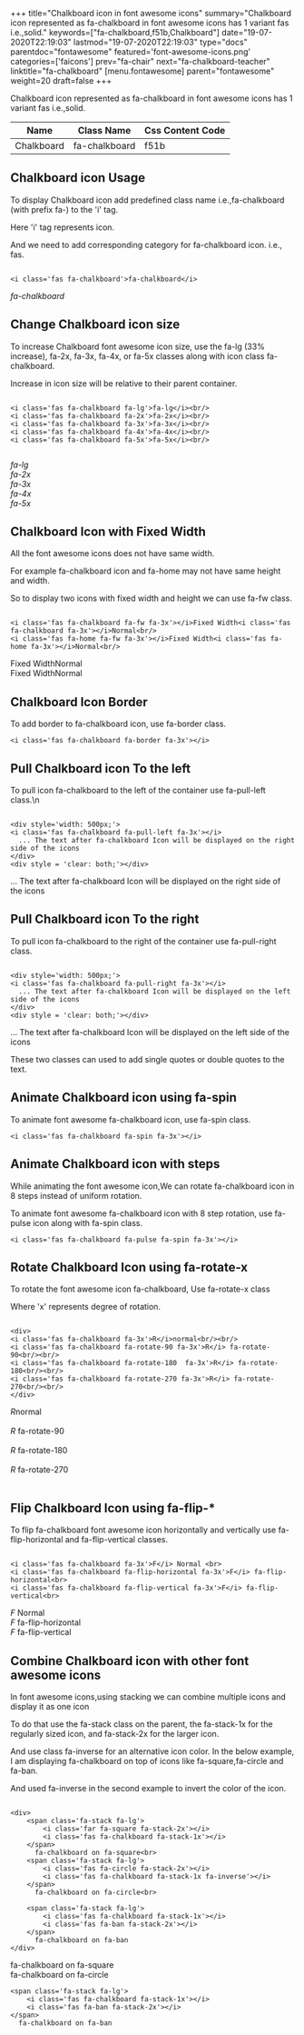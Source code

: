 +++
title="Chalkboard icon in font awesome icons"
summary="Chalkboard icon represented as fa-chalkboard in font awesome icons has 1 variant fas i.e.,solid."
keywords=["fa-chalkboard,f51b,Chalkboard"]
date="19-07-2020T22:19:03"
lastmod="19-07-2020T22:19:03"
type="docs"
parentdoc="fontawesome"
featured='font-awesome-icons.png'
categories=['faicons']
prev="fa-chair"
next="fa-chalkboard-teacher"
linktitle="fa-chalkboard"
[menu.fontawesome]
parent="fontawesome"
weight=20
draft=false
+++


Chalkboard icon represented as fa-chalkboard in font awesome icons has 1 variant fas i.e.,solid.

<div class='table-responsive'><table class='table'><thead><tr><th>Name</th><th>Class Name</th><th>Css Content Code</th></tr></thead><tbody><tr><td>Chalkboard</td><td>fa-chalkboard</td><td>f51b</td></tr></tbody></table></div>



## Chalkboard icon Usage

To display Chalkboard icon add predefined class name i.e.,fa-chalkboard (with prefix fa-) to the 'i' tag.

Here 'i' tag represents icon.

And we need to add corresponding category for fa-chalkboard icon. i.e., fas.


```

<i class='fas fa-chalkboard'>fa-chalkboard</i>
```

<i class='fas fa-chalkboard'>fa-chalkboard</i>




## Change Chalkboard icon size
To increase Chalkboard font awesome icon size, use the fa-lg (33% increase), fa-2x, fa-3x, fa-4x, or fa-5x classes along with icon class fa-chalkboard.

Increase in icon size will be relative to their parent container. 

```

<i class='fas fa-chalkboard fa-lg'>fa-lg</i><br/>
<i class='fas fa-chalkboard fa-2x'>fa-2x</i><br/>
<i class='fas fa-chalkboard fa-3x'>fa-3x</i><br/>
<i class='fas fa-chalkboard fa-4x'>fa-4x</i><br/>
<i class='fas fa-chalkboard fa-5x'>fa-5x</i><br/>
            
```

<i class='fas fa-chalkboard fa-lg'>fa-lg</i><br/>
<i class='fas fa-chalkboard fa-2x'>fa-2x</i><br/>
<i class='fas fa-chalkboard fa-3x'>fa-3x</i><br/>
<i class='fas fa-chalkboard fa-4x'>fa-4x</i><br/>
<i class='fas fa-chalkboard fa-5x'>fa-5x</i><br/>
            



## Chalkboard Icon with Fixed Width 

All the font awesome icons does not have same width.

For example fa-chalkboard icon and fa-home may not have same height and width.

So to display two icons with fixed width and height we can use fa-fw class.


```

<i class='fas fa-chalkboard fa-fw fa-3x'></i>Fixed Width<i class='fas fa-chalkboard fa-3x'></i>Normal<br/>
<i class='fas fa-home fa-fw fa-3x'></i>Fixed Width<i class='fas fa-home fa-3x'></i>Normal<br/>
```

<i class='fas fa-chalkboard fa-fw fa-3x'></i>Fixed Width<i class='fas fa-chalkboard fa-3x'></i>Normal<br/>
<i class='fas fa-home fa-fw fa-3x'></i>Fixed Width<i class='fas fa-home fa-3x'></i>Normal<br/>



## Chalkboard Icon Border 

To add border to fa-chalkboard icon, use fa-border class.


```
<i class='fas fa-chalkboard fa-border fa-3x'></i>

```
<i class='fas fa-chalkboard fa-border fa-3x'></i>





## Pull Chalkboard icon To the left

To pull icon fa-chalkboard to the left of the container use fa-pull-left class.\n

```

<div style='width: 500px;'>
<i class='fas fa-chalkboard fa-pull-left fa-3x'></i>
  ... The text after fa-chalkboard Icon will be displayed on the right side of the icons
</div>
<div style = 'clear: both;'></div>
```

<div style='width: 500px;'>
<i class='fas fa-chalkboard fa-pull-left fa-3x'></i>
  ... The text after fa-chalkboard Icon will be displayed on the right side of the icons
</div>
<div style = 'clear: both;'></div>




## Pull Chalkboard icon To the right
To pull icon fa-chalkboard to the right of the container use fa-pull-right class.

```

<div style='width: 500px;'>
<i class='fas fa-chalkboard fa-pull-right fa-3x'></i>
  ... The text after fa-chalkboard Icon will be displayed on the left side of the icons
</div>
<div style = 'clear: both;'></div>
```

<div style='width: 500px;'>
<i class='fas fa-chalkboard fa-pull-right fa-3x'></i>
  ... The text after fa-chalkboard Icon will be displayed on the left side of the icons
</div>
<div style = 'clear: both;'></div>

These two classes can used to add single quotes or double quotes to the text.


## Animate Chalkboard icon using fa-spin
To animate font awesome fa-chalkboard icon, use fa-spin class.

```
<i class='fas fa-chalkboard fa-spin fa-3x'></i>
```
<i class='fas fa-chalkboard fa-spin fa-3x'></i>




## Animate Chalkboard icon with steps
While animating the font awesome icon,We can rotate fa-chalkboard icon in 8 steps instead of uniform rotation.

To animate font awesome fa-chalkboard icon with 8 step rotation, use fa-pulse icon along with fa-spin class.


```
<i class='fas fa-chalkboard fa-pulse fa-spin fa-3x'></i>

```
<i class='fas fa-chalkboard fa-pulse fa-spin fa-3x'></i>





## Rotate Chalkboard Icon using fa-rotate-x
To rotate the font awesome icon fa-chalkboard, Use fa-rotate-x class

Where 'x' represents degree of rotation.


```

<div>
<i class='fas fa-chalkboard fa-3x'>R</i>normal<br/><br/>
<i class='fas fa-chalkboard fa-rotate-90 fa-3x'>R</i> fa-rotate-90<br/><br/> 
<i class='fas fa-chalkboard fa-rotate-180  fa-3x'>R</i> fa-rotate-180<br/><br/> 
<i class='fas fa-chalkboard fa-rotate-270 fa-3x'>R</i> fa-rotate-270<br/><br/>
</div>
```

<div>
<i class='fas fa-chalkboard fa-3x'>R</i>normal<br/><br/>
<i class='fas fa-chalkboard fa-rotate-90 fa-3x'>R</i> fa-rotate-90<br/><br/> 
<i class='fas fa-chalkboard fa-rotate-180  fa-3x'>R</i> fa-rotate-180<br/><br/> 
<i class='fas fa-chalkboard fa-rotate-270 fa-3x'>R</i> fa-rotate-270<br/><br/>
</div>




## Flip Chalkboard Icon using fa-flip-*
To flip fa-chalkboard font awesome icon horizontally and vertically use fa-flip-horizontal and fa-flip-vertical classes. 

```

<i class='fas fa-chalkboard fa-3x'>F</i> Normal <br>
<i class='fas fa-chalkboard fa-flip-horizontal fa-3x'>F</i> fa-flip-horizontal<br>
<i class='fas fa-chalkboard fa-flip-vertical fa-3x'>F</i> fa-flip-vertical<br>
```

<i class='fas fa-chalkboard fa-3x'>F</i> Normal <br>
<i class='fas fa-chalkboard fa-flip-horizontal fa-3x'>F</i> fa-flip-horizontal<br>
<i class='fas fa-chalkboard fa-flip-vertical fa-3x'>F</i> fa-flip-vertical<br>




## Combine Chalkboard icon with other font awesome icons
In font awesome icons,using stacking we can combine multiple icons and display it as one icon 

To do that use the fa-stack class on the parent, the fa-stack-1x for the regularly sized icon, and fa-stack-2x for the larger icon.

And use class fa-inverse for an alternative icon color. 
In the below example, I am displaying fa-chalkboard on top of icons like fa-square,fa-circle and fa-ban.

And used fa-inverse in the second example to invert the color of the icon.

```

<div>
    <span class='fa-stack fa-lg'>
        <i class='far fa-square fa-stack-2x'></i>
        <i class='fas fa-chalkboard fa-stack-1x'></i>
    </span>
      fa-chalkboard on fa-square<br>
    <span class='fa-stack fa-lg'>
        <i class='fas fa-circle fa-stack-2x'></i>
        <i class='fas fa-chalkboard fa-stack-1x fa-inverse'></i>
    </span>
      fa-chalkboard on fa-circle<br>

    <span class='fa-stack fa-lg'>
        <i class='fas fa-chalkboard fa-stack-1x'></i>
        <i class='fas fa-ban fa-stack-2x'></i>
    </span>
      fa-chalkboard on fa-ban
</div>
```

<div>
    <span class='fa-stack fa-lg'>
        <i class='far fa-square fa-stack-2x'></i>
        <i class='fas fa-chalkboard fa-stack-1x'></i>
    </span>
      fa-chalkboard on fa-square<br>
    <span class='fa-stack fa-lg'>
        <i class='fas fa-circle fa-stack-2x'></i>
        <i class='fas fa-chalkboard fa-stack-1x fa-inverse'></i>
    </span>
      fa-chalkboard on fa-circle<br>

    <span class='fa-stack fa-lg'>
        <i class='fas fa-chalkboard fa-stack-1x'></i>
        <i class='fas fa-ban fa-stack-2x'></i>
    </span>
      fa-chalkboard on fa-ban
</div>






